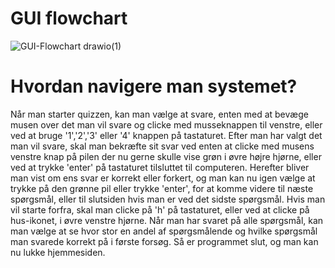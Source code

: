 # GUI flowchart
![GUI-Flowchart drawio(1)](https://github.com/user-attachments/assets/2e3d97cf-a5d6-40d3-897e-d7bce30053e2)
# Hvordan navigere man systemet?
Når man starter quizzen, kan man vælge at svare, enten med at bevæge musen over det man vil svare og clicke med musseknappen til venstre, eller ved at bruge '1','2','3' eller '4' knappen på tastaturet. Efter man har valgt det man vil svare, skal man bekræfte sit svar ved enten at clicke med musens venstre knap på pilen der nu gerne skulle vise grøn i øvre højre hjørne, eller ved at trykke 'enter' på tastaturet tilsluttet til computeren. Herefter bliver man vist om ens svar er korrekt eller forkert, og man kan nu igen vælge at trykke på den grønne pil eller trykke 'enter', for at komme videre til næste spørgsmål, eller til slutsiden hvis man er ved det sidste spørgsmål. Hvis man vil starte forfra, skal man clicke på 'h' på tastaturet, eller ved at clicke på hus-ikonet, i øvre venstre hjørne. Når man har svaret på alle spørgsmål, kan man vælge at se hvor stor en andel af spørgsmålende og hvilke spørgsmål man svarede korrekt på i første forsøg. Så er programmet slut, og man kan nu lukke hjemmesiden.
